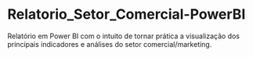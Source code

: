 # Relatorio_Setor_Comercial-PowerBI
Relatório em Power BI com o intuito de tornar prática a visualização dos principais indicadores e análises do setor comercial/marketing.
